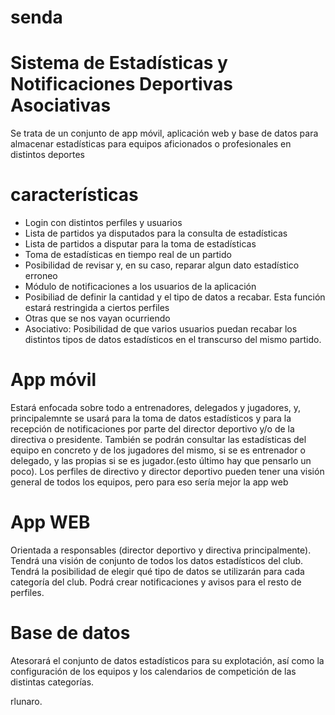 # senda
# Sistema de Estadísticas y Notificaciones Deportivas Asociativas
Se trata de un conjunto de app móvil, aplicación web y base de datos para almacenar estadísticas para equipos aficionados o profesionales en distintos deportes
# características
- Login con distintos perfiles y usuarios
- Lista de partidos ya disputados para la consulta de estadísticas
- Lista de partidos a disputar para la toma de estadísticas
- Toma de estadísticas en tiempo real de un partido
- Posibilidad de revisar y, en su caso, reparar algun dato estadístico erroneo
- Módulo de notificaciones a los usuarios de la aplicación
- Posibiliad de definir la cantidad y el tipo de datos a recabar. Esta función estará restringida a ciertos perfiles
- Otras que se nos vayan ocurriendo
- Asociativo: Posibilidad de que varios usuarios puedan recabar los distintos tipos de datos estadísticos en el transcurso del mismo partido.
# App móvil
Estará enfocada sobre todo a entrenadores, delegados y jugadores, y, principalemnte se usará para la toma de datos estadísticos y para la recepción de notificaciones por parte del director deportivo y/o de la directiva o presidente.
También se podrán consultar las estadísticas del equipo en concreto y de los jugadores del mismo, si se es entrenador o delegado, y las propias si se es jugador.(esto último hay que pensarlo un poco).
Los perfiles de directivo y director deportivo pueden tener una visión general de todos los equipos, pero para eso sería mejor la app web
# App WEB
Orientada a responsables (director deportivo y directiva principalmente). Tendrá una visión de conjunto de todos los datos estadísticos del club. Tendrá la posibilidad de elegir qué tipo de datos se utilizarán para cada categoría del club. Podrá crear notificaciones y avisos para el resto de perfiles.
# Base de datos
Atesorará el conjunto de datos estadísticos para su explotación, así como la configuración de los equipos y los calendarios de competición de las distintas categorías.


rlunaro.
